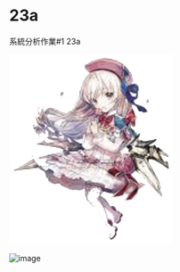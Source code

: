 # 23a
系統分析作業#1 23a

![image](https://github.com/MITC110118132/23a/blob/main/owo_background.png )

![image](https://discord.com/channels/557873121022181376/557873121022181378/1104775577531072584.png)
